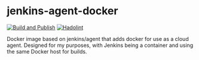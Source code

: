 # jenkins-agent-docker

[![Build and Publish](https://github.com/mkosmo/jenkins-agent-docker/actions/workflows/build-publish.yml/badge.svg)](https://github.com/mkosmo/jenkins-agent-docker/actions/workflows/build-publish.yml) [![Hadolint](https://github.com/mkosmo/jenkins-agent-docker/actions/workflows/hadolint.yml/badge.svg?branch=master)](https://github.com/mkosmo/jenkins-agent-docker/actions/workflows/hadolint.yml)

Docker image based on jenkins/agent that adds docker for use as a cloud agent.  Designed for my purposes, with Jenkins being a container and using the same Docker host for builds.
